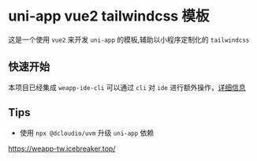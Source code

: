 # uni-app vue2 tailwindcss 模板

这是一个使用 `vue2` 来开发 `uni-app` 的模板,辅助以小程序定制化的 `tailwindcss`

## 快速开始

本项目已经集成 `weapp-ide-cli` 可以通过 `cli` 对 `ide` 进行额外操作，[详细信息](https://www.npmjs.com/package/weapp-ide-cli)

## Tips

- 使用 `npx @dcloudio/uvm` 升级 `uni-app` 依赖

<https://weapp-tw.icebreaker.top/>
